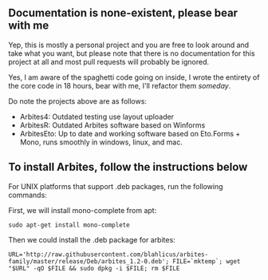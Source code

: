 ## Documentation is none-existent, please bear with me


Yep, this is mostly a personal project and you are free to look around and take what you want, but please note that there is no documentation for this project at all and most pull requests will probably be ignored.

Yes, I am aware of the spaghetti code going on inside, I wrote the entirety of the core code in 18 hours, bear with me, I'll refactor them *someday*.

Do note the projects above are as follows:

* Arbites4: Outdated testing use layout uploader
* ArbitesR: Outdated Arbites software based on Winforms
* ArbitesEto: Up to date and working software based on Eto.Forms + Mono, runs smoothly in windows, linux, and mac.

## To install Arbites, follow the instructions below

For UNIX platforms that support .deb packages, run the following commands:

First, we will install mono-complete from apt:

```
sudo apt-get install mono-complete
```

Then we could install the .deb package for arbites:

```
URL='http://raw.githubusercontent.com/blahlicus/arbites-family/master/release/Deb/arbites_1.2-0.deb'; FILE=`mktemp`; wget "$URL" -qO $FILE && sudo dpkg -i $FILE; rm $FILE
```
